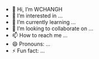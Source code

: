 - 👋 Hi, I’m WCHANGH
- 👀 I’m interested in ...
- 🌱 I’m currently learning ...
- 💞️ I’m looking to collaborate on ...
- 📫 How to reach me ...
- 😄 Pronouns: ...
- ⚡ Fun fact: ...

<!---
17749960733qq/17749960733qq is a ✨ special ✨ repository because its `README.md` (this file) appears on your GitHub profile.
You can click the Preview link to take a look at your changes.
--->
